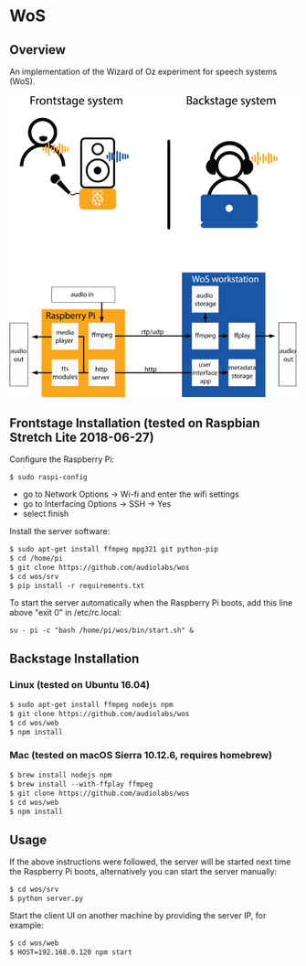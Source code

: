 # WoS

## Overview

An implementation of the Wizard of Oz experiment for speech systems (WoS).

![Image](/wos-diagram.png)

## Frontstage Installation (tested on Raspbian Stretch Lite 2018-06-27)

Configure the Raspberry Pi:

```
$ sudo raspi-config
```

- go to Network Options -> Wi-fi and enter the wifi settings
- go to Interfacing Options -> SSH -> Yes
- select finish

Install the server software:

```
$ sudo apt-get install ffmpeg mpg321 git python-pip
$ cd /home/pi
$ git clone https://github.com/audiolabs/wos
$ cd wos/srv
$ pip install -r requirements.txt
```

To start the server automatically when the Raspberry Pi boots, add this line above "exit 0" in /etc/rc.local:

```
su - pi -c "bash /home/pi/wos/bin/start.sh" &
```

## Backstage Installation 

### Linux (tested on Ubuntu 16.04)
```
$ sudo apt-get install ffmpeg nodejs npm
$ git clone https://github.com/audiolabs/wos
$ cd wos/web
$ npm install
```

### Mac (tested on macOS Sierra 10.12.6, requires homebrew)
```
$ brew install nodejs npm
$ brew install --with-ffplay ffmpeg
$ git clone https://github.com/audiolabs/wos
$ cd wos/web
$ npm install
```

## Usage

If the above instructions were followed, the server will be started next time the Raspberry Pi boots, alternatively you can start the server manually:
```
$ cd wos/srv
$ python server.py
```

Start the client UI on another machine by providing the server IP, for example:
```
$ cd wos/web
$ HOST=192.168.0.120 npm start
```

